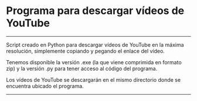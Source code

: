 # Programa para descargar vídeos de YouTube

----

Script creado en Python para descargar vídeos de YouTube en la máxima resolución, simplemente copiando y pegando el enlace del vídeo.

Tenemos disponible la versión .exe (la que viene comprimida en formato zip) y la versión .py para tener acceso al código del programa.

Los vídeos de YouTube se descargarán en el mismo directorio donde se encuentra ubicado el programa.

----